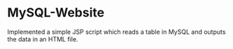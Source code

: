 # MySQL-Website
Implemented a simple JSP script which reads a table in MySQL and outputs the data in an HTML file.
